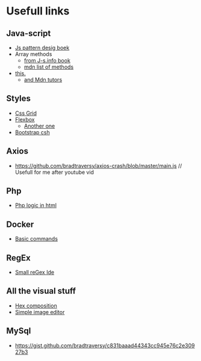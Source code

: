 # Usefull links

## Java-script
  * [Js pattern desig boek](https://addyosmani.com/resources/essentialjsdesignpatterns/book/)
  * Array methods
    * [from J-s.info book](https://javascript.info/array-methods)
    * [mdn list of methods](https://developer.mozilla.org/en-US/docs/Web/JavaScript/Reference/Global_Objects/Array#Instance_methods)
  * [this.](https://developer.mozilla.org/en-US/docs/Web/JavaScript/Reference/Operators/this)
    * [and Mdn tutors](https://developer.mozilla.org/en-US/docs/Web/Tutorials)
  
## Styles
  * [Css Grid](https://www.imgonline.com.ua/eng/)
  * [Flexbox](https://yoksel.github.io/flex-cheatsheet/)
    * [Another one](https://css-tricks.com/snippets/css/a-guide-to-flexbox/)
  * [Bootstrap csh](https://hackerthemes.com/bootstrap-cheatsheet/)

## Axios
  * https://github.com/bradtraversy/axios-crash/blob/master/main.js
  // Usefull for me after youtube vid
  
## Php
  * [Php logic in html](https://tutorials.supunkavinda.blog/php/in-html)
  
## Docker
  * [Basic commands](https://gist.github.com/bradtraversy/89fad226dc058a41b596d586022a9bd3)
  
## RegEx
  * [Small reGex Ide](https://regex101.com)
  
## All the visual stuff
  * [Hex composition](https://www.colorhexa.com)
  * [Simple image editor](https://www.imgonline.com.ua/eng/)
  
## MySql
  * https://gist.github.com/bradtraversy/c831baaad44343cc945e76c2e30927b3
